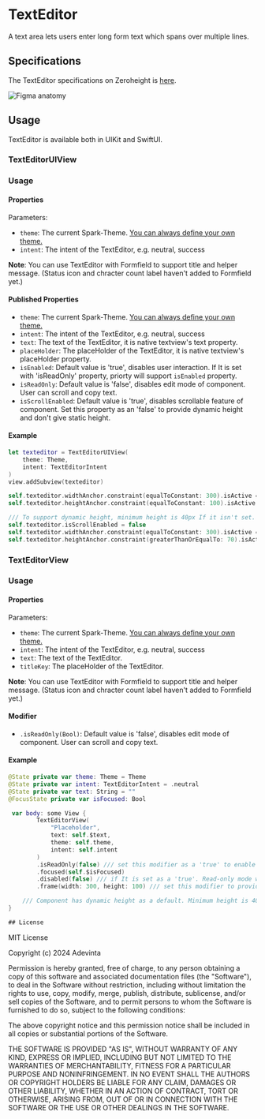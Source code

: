 
# TextEditor

A text area lets users enter long form text which spans over multiple lines.

## Specifications

The TextEditor specifications on Zeroheight is [here](https://spark.adevinta.com/1186e1705/p/365c2e-text-area--text-view).

![Figma anatomy](https://github.com/user-attachments/assets/a62f1e4c-82bb-496f-9429-eada2c7aed93)

## Usage

TextEditor is available both in UIKit and SwiftUI.

### TextEditorUIView

### Usage

#### Properties

Parameters:
* `theme`: The current Spark-Theme. [You can always define your own theme.](https://github.com/adevinta/spark-ios/wiki/Theming#your-own-theming)
* `intent`: The intent of the TextEditor, e.g. neutral, success

**Note**: You can use TextEditor with Formfield to support title and helper message. (Status icon and chracter count label haven't added to Formfield yet.)

#### Published Properties

* `theme`: The current Spark-Theme. [You can always define your own theme.](https://github.com/adevinta/spark-ios/wiki/Theming#your-own-theming)
* `intent`: The intent of the TextEditor, e.g. neutral, success
* `text`: The text of the TextEditor, it is native textview's text property.
* `placeHolder`: The placeHolder of the TextEditor, it is native textview's placeHolder property.
* `isEnabled`: Default value is 'true', disables user interaction. If It is set with 'isReadOnly' property, priorty will support `isEnabled` property. 
* `isReadOnly`: Default value is 'false', disables edit mode of component. User can scroll and copy text.
* `isScrollEnabled`: Default value is 'true', disables scrollable feature of component. Set this property as an 'false' to provide dynamic height and don't give static height.

#### Example

```swift
let texteditor = TextEditorUIView(
    theme: Theme,
    intent: TextEditorIntent
)
view.addSubview(texteditor)

self.texteditor.widthAnchor.constraint(equalToConstant: 300).isActive = true
self.texteditor.heightAnchor.constraint(equalToConstant: 100).isActive = true

/// To support dynamic height, minimum height is 40px If it isn't set. You can change minimum height. 
self.texteditor.isScrollEnabled = false
self.texteditor.widthAnchor.constraint(equalToConstant: 300).isActive = true
self.texteditor.heightAnchor.constraint(greaterThanOrEqualTo: 70).isActive = true
```

### TextEditorView

### Usage

#### Properties

Parameters:
* `theme`: The current Spark-Theme. [You can always define your own theme.](https://github.com/adevinta/spark-ios/wiki/Theming#your-own-theming)
* `intent`: The intent of the TextEditor, e.g. neutral, success
* `text`: The text of the TextEditor.
* `titleKey`: The placeHolder of the TextEditor.

**Note**: You can use TextEditor with Formfield to support title and helper message. (Status icon and chracter count label haven't added to Formfield yet.)

#### Modifier

* `.isReadOnly(Bool)`: Default value is 'false', disables edit mode of component. User can scroll and copy text.

#### Example

```swift
@State private var theme: Theme = Theme
@State private var intent: TextEditorIntent = .neutral
@State private var text: String = ""
@FocusState private var isFocused: Bool

 var body: some View {
        TextEditorView(
            "Placeholder",
            text: self.$text,
            theme: self.theme,
            intent: self.intent
        )
        .isReadOnly(false) /// set this modifier as a 'true' to enable readonly mode.
        .focused(self.$isFocused)
        .disabled(false) /// if It is set as a 'true'. Read-only mode will be disabled
        .frame(width: 300, height: 100) /// set this modifier to provide static height. It will be scrollable automaticly.

    /// Component has dynamic height as a default. Minimum height is 40px.
}

## License

```
MIT License

Copyright (c) 2024 Adevinta

Permission is hereby granted, free of charge, to any person obtaining a copy
of this software and associated documentation files (the "Software"), to deal
in the Software without restriction, including without limitation the rights
to use, copy, modify, merge, publish, distribute, sublicense, and/or sell
copies of the Software, and to permit persons to whom the Software is
furnished to do so, subject to the following conditions:

The above copyright notice and this permission notice shall be included in all
copies or substantial portions of the Software.

THE SOFTWARE IS PROVIDED "AS IS", WITHOUT WARRANTY OF ANY KIND, EXPRESS OR
IMPLIED, INCLUDING BUT NOT LIMITED TO THE WARRANTIES OF MERCHANTABILITY,
FITNESS FOR A PARTICULAR PURPOSE AND NONINFRINGEMENT. IN NO EVENT SHALL THE
AUTHORS OR COPYRIGHT HOLDERS BE LIABLE FOR ANY CLAIM, DAMAGES OR OTHER
LIABILITY, WHETHER IN AN ACTION OF CONTRACT, TORT OR OTHERWISE, ARISING FROM,
OUT OF OR IN CONNECTION WITH THE SOFTWARE OR THE USE OR OTHER DEALINGS IN THE
SOFTWARE.
```
